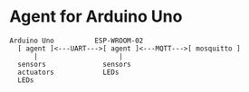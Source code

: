# Agent for Arduino Uno

```
Arduino Uno          ESP-WROOM-02
  [ agent ]<---UART--->[ agent ]<---MQTT--->[ mosquitto ]
      |                    |
  sensors              sensors
  actuators            LEDs
  LEDs
```
